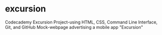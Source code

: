 # excursion
Codecademy Excursion Project-using HTML, CSS, Command Line Interface, Git, and GitHub
Mock-webpage advertising a mobile app "Excursion"
